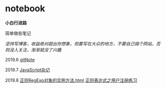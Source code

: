 # notebook
**小白行进路**

简单做些笔记

*坚持写博客，收益绝对超出你想象，但要写在大众的地方，不要自己搞个网站，否则没人关注，渐渐就没了兴趣*

2019.6 [gitNote](/gitNote.md)

2019.7 [JavaScript杂记](/JavaScript%E6%9D%82%E8%AE%B0.md)

2019.8 [正则RegExp对象的实例方法.html](/正则RegExp对象的实例方法.html)
       [正则表达式之用户注册练习](/正则表达式之用户注册练习.html)
